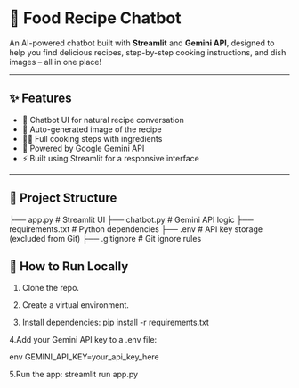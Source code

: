 # 🍳 Food Recipe Chatbot

An AI-powered chatbot built with **Streamlit** and **Gemini API**, designed to help you find delicious recipes, step-by-step cooking instructions, and dish images – all in one place!

---

## ✨ Features

- 🤖 Chatbot UI for natural recipe conversation
- 📸 Auto-generated image of the recipe
- 🧑‍🍳 Full cooking steps with ingredients
- 💬 Powered by Google Gemini API
- ⚡ Built using Streamlit for a responsive interface

---

## 📁 Project Structure

├── app.py # Streamlit UI 
├── chatbot.py # Gemini API logic 
├── requirements.txt # Python dependencies
├── .env # API key storage (excluded from Git) 
├── .gitignore # Git ignore rules


## 🚀 How to Run Locally

1. Clone the repo.
   
2. Create a virtual environment.
   
3. Install dependencies:
pip install -r requirements.txt

4.Add your Gemini API key to a .env file:

env
GEMINI_API_KEY=your_api_key_here

5.Run the app:
streamlit run app.py
